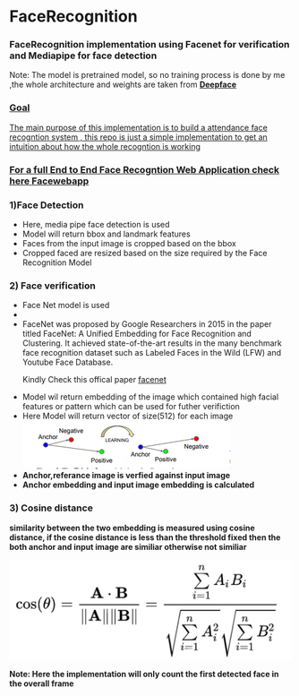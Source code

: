 # FaceRecognition

<h3>FaceRecognition implementation using <b>Facenet for verification and Mediapipe for face detection</b></h3>

<p>Note: The model is pretrained model, so no training process is done by me ,the whole architecture and weights are taken from  <a href="https://github.com/serengil/deepface/tree/master"><b>Deepface</b></p>

<h3>Goal</h3>
<p>The main purpose of this implementation is to build a attendance face recogntion system , this repo is just a simple implementation to get an intuition about how the whole recogntion is working</p>

<h3>For a full End to End Face Recogntion Web Application check here <a href="#">Facewebapp</a></h3>

<h3>1)Face Detection</h3>
<ul> 

   <li>Here, media pipe face detection is used </li>
   
   <li>Model will return bbox and landmark features</li>
   
   <li>Faces from the input image is cropped based on the bbox</li>
   
   <li>Cropped faced are resized based on the size required by the Face Recognition Model</li>
</ul>

<h3>2) Face verification</h3>
<ul>
   <li>Face Net model is used <li>
   <li>FaceNet was proposed by Google Researchers in 2015 in the paper titled FaceNet: A Unified Embedding for Face Recognition and Clustering. It achieved state-of-the-art results in the many benchmark face recognition dataset such as Labeled Faces in the Wild (LFW) and Youtube Face Database.</li>
   
   <p> Kindly Check this offical paper <a href="https://arxiv.org/abs/1503.03832">facenet</a></p>
   
   <li>Model wil return embedding of the image which contained high facial features or pattern which can be used for futher verifiction</li>
   
   <li>Here Model will return vector of size(512) for each image </li>
   
   <img src="triplet.png">
   
   <li><b>Anchor,referance image is verfied against input image</li>
   
   <li>Anchor embedding and input image embedding is calculated</li>
   
 </ul>
 
 
 
 <h3>3) Cosine distance</h3>
 
 <p>similarity between the two embedding is measured using cosine distance, if the cosine distance is less than the threshold fixed then the both anchor and input image are similiar otherwise not similiar<p>
 
 <img src="cosine.png">
 
 <b>Note: Here the implementation will only count the first detected face in the overall frame</b>
   
   
   
   
   
 
